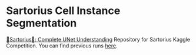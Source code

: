 # Sartorius Cell Instance Segmentation
[🔬Sartorius🔬: Complete UNet Understanding](https://www.kaggle.com/ishandutta/sartorius-complete-unet-understanding)
Repository for Sartorius Kaggle Competition. You can find previous runs [here](https://wandb.ai/nclgbd/Sartorius-Kaggle-Competition?workspace=user-nclgbd).
